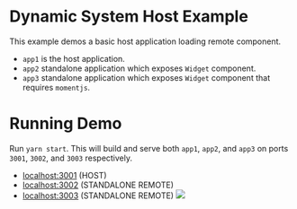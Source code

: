 # Dynamic System Host Example

This example demos a basic host application loading remote component.

- `app1` is the host application.
- `app2` standalone application which exposes `Widget` component.
- `app3` standalone application which exposes `Widget` component that requires
  `momentjs`.

# Running Demo

Run `yarn start`. This will build and serve both `app1`, `app2`, and `app3` on
ports `3001`, `3002`, and `3003` respectively.

- [localhost:3001](http://localhost:3001/) (HOST)
- [localhost:3002](http://localhost:3002/) (STANDALONE REMOTE)
- [localhost:3003](http://localhost:3003/) (STANDALONE REMOTE)
  <img src="https://ssl.google-analytics.com/collect?v=1&t=event&ec=email&ea=open&t=event&tid=UA-120967034-1&z=1589682154&cid=ae045149-9d17-0367-bbb0-11c41d92b411&dt=ModuleFederationExamples&dp=/email/DynamicSystemHost">
